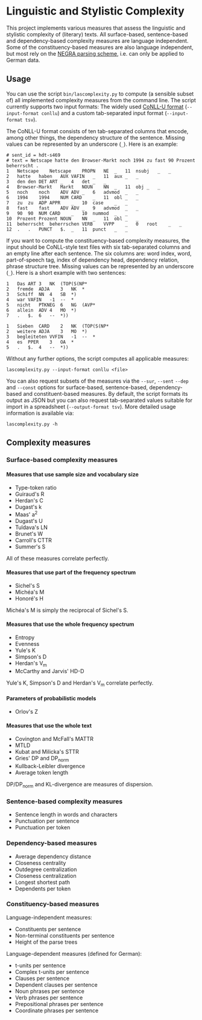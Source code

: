 # Linguistic and Stylistic Complexity

This project implements various measures that assess the linguistic
and stylistic complexity of (literary) texts. All surface-based,
sentence-based and dependency-based complexity measures are language
independent. Some of the constituency-based measures are also language
independent, but most rely on the [NEGRA parsing
scheme](http://www.coli.uni-saarland.de/projects/sfb378/negra-corpus/knoten.html),
i.e. can only be applied to German data.

<!-- ## Installation -->

<!-- The easiest way to install the toolbox is via pip (pip3 in some -->
<!-- distributions): -->

<!--     pip install foo -->

<!-- Alternatively, you can download and decompress the [latest -->
<!-- release](https://github.com/tsproisl/Linguistic_and_Stylistic_Complexity/releases/latest) -->
<!-- or clone the git repository: -->

<!--     git clone https://github.com/tsproisl/Linguistic_and_Stylistic_Complexity.git -->

<!-- In the new directory, run the following command: -->

<!--     python3 setup.py install -->


## Usage

You can use the script `bin/lascomplexity.py` to compute (a sensible
subset of) all implemented complexity measures from the command line.
The script currently supports two input formats: The widely used
[CoNLL-U format](https://universaldependencies.org/format.html)
(`--input-format conllu`) and a custom tab-separated input format
(`--input-format tsv`).

The CoNLL-U format consists of ten tab-separated columns that encode,
among other things, the dependency structure of the sentence. Missing
values can be represented by an underscore (`_`). Here is an example:

    # sent_id = hdt-s469
    # text = Netscape hatte den Browser-Markt noch 1994 zu fast 90 Prozent beherrscht .
    1	Netscape	Netscape	PROPN	NE	_	11	nsubj	_	_
    2	hatte	haben	AUX	VAFIN	_	11	aux	_	_
    3	den	den	DET	ART	_	4	det	_	_
    4	Browser-Markt	Markt	NOUN	NN	_	11	obj	_	_
    5	noch	noch	ADV	ADV	_	6	advmod	_	_
    6	1994	1994	NUM	CARD	_	11	obl	_	_
    7	zu	zu	ADP	APPR	_	10	case	_	_
    8	fast	fast	ADV	ADV	_	9	advmod	_	_
    9	90	90	NUM	CARD	_	10	nummod	_	_
    10	Prozent Prozent NOUN	NN	_	11	obl	_	_
    11	beherrscht	beherrschen	VERB	VVPP	_	0	root	_	_
    12	.	.	PUNCT	$.	_	11	punct	_	_

If you want to compute the constituency-based complexity measures, the
input should be CoNLL-style text files with six tab-separated columns
and an empty line after each sentence. The six columns are: word
index, word, part-of-speech tag, index of dependency head, dependency
relation, phrase structure tree. Missing values can be represented by
an underscore (`_`). Here is a short example with two sentences:

    1	Das	ART	3	NK	(TOP(S(NP*
    2	fremde	ADJA	3	NK	*
    3	Schiff	NN	4	SB	*)
    4	war	VAFIN	-1	--	*
    5	nicht	PTKNEG	6	NG	(AVP*
    6	allein	ADV	4	MO	*)
    7	.	$.	6	--	*))
    
    1	Sieben	CARD	2	NK	(TOP(S(NP*
    2	weitere	ADJA	3	MO	*)
    3	begleiteten	VVFIN	-1	--	*
    4	es	PPER	3	OA	*
    5	.	$.	4	--	*))

Without any further options, the script computes all applicable
measures:

    lascomplexity.py --input-format conllu <file>

You can also request subsets of the measures via the `--sur`, `--sent`
`--dep` and `--const` options for surface-based, sentence-based,
dependency-based and constituent-based measures. By default, the
script formats its output as JSON but you can also request
tab-separated values suitable for import in a spreadsheet
(`--output-format tsv`). More detailed usage information is available
via:

    lascomplexity.py -h

## Complexity measures

### Surface-based complexity measures

#### Measures that use sample size and vocabulary size

  * Type-token ratio
  * Guiraud's R
  * Herdan's C
  * Dugast's k
  * Maas' a<sup>2</sup>
  * Dugast's U
  * Tuldava's LN
  * Brunet's W
  * Carroll's CTTR
  * Summer's S

All of these measures correlate perfectly.

#### Measures that use part of the frequency spectrum

  * Sichel's S
  * Michéa's M
  * Honoré's H

Michéa's M is simply the reciprocal of Sichel's S.

#### Measures that use the whole frequency spectrum

  * Entropy
  * Evenness
  * Yule's K
  * Simpson's D
  * Herdan's V<sub>m</sub>
  * McCarthy and Jarvis' HD-D

Yule's K, Simpson's D and Herdan's V<sub>m</sub> correlate perfectly.

#### Parameters of probabilistic models

  * Orlov's Z

#### Measures that use the whole text

  * Covington and McFall's MATTR
  * MTLD
  * Kubat and Milicka's STTR
  * Gries' DP and DP<sub>norm</sub>
  * Kullback-Leibler divergence
  * Average token length

DP/DP<sub>norm</sub> and KL-divergence are measures of dispersion.

### Sentence-based complexity measures

  * Sentence length in words and characters
  * Punctuation per sentence
  * Punctuation per token

### Dependency-based measures

  * Average dependency distance
  * Closeness centrality
  * Outdegree centralization
  * Closeness centralization
  * Longest shortest path
  * Dependents per token

### Constituency-based measures

Language-independent measures:
  * Constituents per sentence
  * Non-terminal constituents per sentence
  * Height of the parse trees

Language-dependent measures (defined for German):
  * t-units per sentence
  * Complex t-units per sentence
  * Clauses per sentence
  * Dependent clauses per sentence
  * Noun phrases per sentence
  * Verb phrases per sentence
  * Prepositional phrases per sentence
  * Coordinate phrases per sentence
